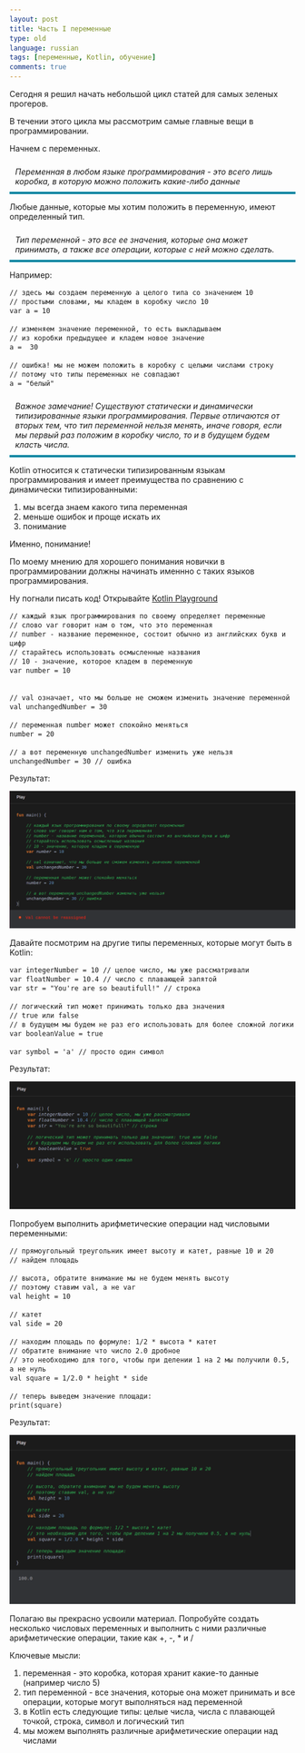 ```yaml
---
layout: post
title: Часть I переменные
type: old
language: russian
tags: [переменные, Kotlin, обучение]
comments: true
---
```


Сегодня я решил начать небольшой цикл статей для самых зеленых прогеров.

В течении этого цикла мы рассмотрим самые главные вещи в программировании.

Начнем с переменных.

<div style="border-bottom: 4px #0085A1 solid; padding: 10px; font-style: italic">
Переменная в любом языке программирования - это всего лишь коробка, в которую можно положить какие-либо данные
</div>

Любые данные, которые мы хотим положить в переменную, имеют определенный тип.

<div style="border-bottom: 4px #0085A1 solid; padding: 10px; font-style: italic">
Тип переменной - это все ее значения, которые она может принимать, а также все операции, которые с ней можно сделать.
</div>

Например:

	// здесь мы создаем переменную a целого типа со значением 10
	// простыми словами, мы кладем в коробку число 10
	var a = 10

	// изменяем значение переменной, то есть выкладываем 
	// из коробки предыдущее и кладем новое значение
	a =  30

	// ошибка! мы не можем положить в коробку с целыми числами строку
	// потому что типы переменных не совпадают
	a = "белый" 


<div style="border-bottom: 4px #0085A1 solid; padding: 10px; font-style: italic">
Важное замечание! Существуют статически и динамически типизированные языки программирования.
Первые отличаются от вторых тем, что тип переменной нельзя менять, иначе говоря, если мы первый раз положим в коробку
число, то и в будущем будем класть числа.
</div>

Kotlin относится к статически типизированным языкам программирования и имеет преимущества по сравнению с динамически
типизированными:

1. мы всегда знаем какого типа переменная
2. меньше ошибок и проще искать их
3. понимание

Именно, понимание! 

По моему мнению для хорошего понимания новички в программировании должны начинать именнно с таких языков программирования.

Ну погнали писать код! Открывайте <a href="https://play.kotlinlang.org/" class="markdown-link" target="_blank">Kotlin Playground</a>

	// каждый язык программирования по своему определяет переменные
	// слово var говорит нам о том, что это переменная
	// number - название переменное, состоит обычно из английских букв и цифр
	// старайтесь использовать осмысленные названия
	// 10 - значение, которое кладем в переменную
	var number = 10


	// val означает, что мы больше не сможем изменить значение переменной
	val unchangedNumber = 30

	// переменная number может спокойно меняться
	number = 20

	// а вот переменную unchangedNumber изменить уже нельзя
	unchangedNumber = 30 // ошибка


Результат:

<img src="/assets/img/posts/old/2021/sep/screen_variables_1.png" />

Давайте посмотрим на другие типы переменных, которые могут быть в Kotlin:

	var integerNumber = 10 // целое число, мы уже рассматривали
	var floatNumber = 10.4 // число с плавающей запятой
	var str = "You're are so beautifull!" // строка

	// логический тип может принимать только два значения
	// true или false
	// в будущем мы будем не раз его использовать для более сложной логики
	var booleanValue = true

	var symbol = 'a' // просто один символ


Результат:

<img src="/assets/img/posts/old/2021/sep/screen_variables_2.png" />

Попробуем выполнить арифметические операции над числовыми переменными:

	// прямоугольный треугольник имеет высоту и катет, равные 10 и 20
	// найдем площадь

	// высота, обратите внимание мы не будем менять высоту
	// поэтому ставим val, а не var
	val height = 10

	// катет
	val side = 20

	// находим площадь по формуле: 1/2 * высота * катет
	// обратите внимание что число 2.0 дробное
	// это необходимо для того, чтобы при делении 1 на 2 мы получили 0.5, а не нуль
	val square = 1/2.0 * height * side

	// теперь выведем значение площади:
	print(square)


Результат:

<img src="/assets/img/posts/old/2021/sep/screen_variables_3.png" />

Полагаю вы прекрасно усвоили материал. Попробуйте создать несколько числовых
переменных и выполнить с ними различные арифметические операции, такие как +, -, * и /

Ключевые мысли:

1. переменная - это коробка, которая хранит какие-то данные (например число 5)
2. тип переменной - все значения, которые она может принимать и все операции, которые могут выполняться над переменной
3. в Kotlin есть следующие типы: целые числа, числа с плавающей точкой, строка, символ и логический тип
4. мы можем выполнять различные арифметические операции над числами